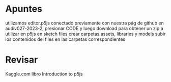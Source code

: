 #   Apuntes
utilizamos editor.p5js conectado previamente con nuestra pág de github
en audiv027-2023-2, presionar CODE y luego download para obtener un zip a utilizar en p5js
en sketch files crear carpetas assets, libraries y models
subir los contenidos del files en las carpetas correspondientes
# Revisar
Kaggle.com
libro Introduction to p5js
